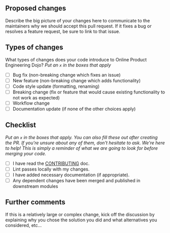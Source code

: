 ## Proposed changes

Describe the big picture of your changes here to communicate to the maintainers why we should accept this pull request. If it fixes a bug or resolves a feature request, be sure to link to that issue.

## Types of changes

What types of changes does your code introduce to Online Product Engineering Dojo?
_Put an `x` in the boxes that apply_

- [ ] Bug fix (non-breaking change which fixes an issue)
- [ ] New feature (non-breaking change which adds functionality)
- [ ] Code style update (formatting, renaming)
- [ ] Breaking change (fix or feature that would cause existing functionality to not work as expected)
- [ ] Workflow change
- [ ] Documentation update (if none of the other choices apply)

## Checklist

_Put an `x` in the boxes that apply. You can also fill these out after creating the PR. If you're unsure about any of them, don't hesitate to ask. We're here to help! This is simply a reminder of what we are going to look for before merging your code._

- [ ] I have read the [CONTRIBUTING](https://github.com/dxc-technology/online-pe-dojo/blob/main/CONTRIBUTING.md) doc.
- [ ] Lint passes locally with my changes.
- [ ] I have added necessary documentation (if appropriate).
- [ ] Any dependent changes have been merged and published in downstream modules

## Further comments

If this is a relatively large or complex change, kick off the discussion by explaining why you chose the solution you did and what alternatives you considered, etc...
